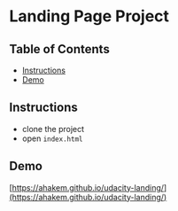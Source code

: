 # Landing Page Project

## Table of Contents

* [Instructions](#instructions)
* [Demo](#Demo)

## Instructions
- clone the project
- open `index.html`

## Demo
[https://ahakem.github.io/udacity-landing/](https://ahakem.github.io/udacity-landing/)
